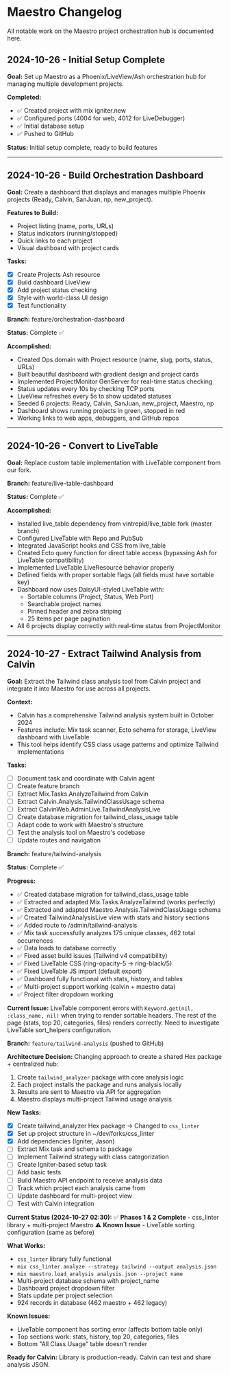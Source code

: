 # Maestro Changelog

All notable work on the Maestro project orchestration hub is documented here.

## 2024-10-26 - Initial Setup Complete

**Goal:** Set up Maestro as a Phoenix/LiveView/Ash orchestration hub for managing multiple development projects.

**Completed:**
- ✅ Created project with mix igniter.new
- ✅ Configured ports (4004 for web, 4012 for LiveDebugger)
- ✅ Initial database setup
- ✅ Pushed to GitHub

**Status:** Initial setup complete, ready to build features

---

## 2024-10-26 - Build Orchestration Dashboard

**Goal:** Create a dashboard that displays and manages multiple Phoenix projects (Ready, Calvin, SanJuan, np, new_project).

**Features to Build:**
- Project listing (name, ports, URLs)
- Status indicators (running/stopped)
- Quick links to each project
- Visual dashboard with project cards

**Tasks:**
- [x] Create Projects Ash resource
- [x] Build dashboard LiveView
- [x] Add project status checking
- [x] Style with world-class UI design
- [x] Test functionality

**Branch:** feature/orchestration-dashboard

**Status:** Complete ✅

**Accomplished:**
- Created Ops domain with Project resource (name, slug, ports, status, URLs)
- Built beautiful dashboard with gradient design and project cards
- Implemented ProjectMonitor GenServer for real-time status checking
- Status updates every 10s by checking TCP ports
- LiveView refreshes every 5s to show updated statuses
- Seeded 6 projects: Ready, Calvin, SanJuan, new_project, Maestro, np
- Dashboard shows running projects in green, stopped in red
- Working links to web apps, debuggers, and GitHub repos

---

## 2024-10-26 - Convert to LiveTable

**Goal:** Replace custom table implementation with LiveTable component from our fork.

**Branch:** feature/live-table-dashboard

**Status:** Complete ✅

**Accomplished:**
- Installed live_table dependency from vintrepid/live_table fork (master branch)
- Configured LiveTable with Repo and PubSub
- Integrated JavaScript hooks and CSS from live_table
- Created Ecto query function for direct table access (bypassing Ash for LiveTable compatibility)
- Implemented LiveTable.LiveResource behavior properly
- Defined fields with proper sortable flags (all fields must have sortable key)
- Dashboard now uses DaisyUI-styled LiveTable with:
  - Sortable columns (Project, Status, Web Port)
  - Searchable project names
  - Pinned header and zebra striping
  - 25 items per page pagination
- All 6 projects display correctly with real-time status from ProjectMonitor

---

## 2024-10-27 - Extract Tailwind Analysis from Calvin

**Goal:** Extract the Tailwind class analysis tool from Calvin project and integrate it into Maestro for use across all projects.

**Context:**
- Calvin has a comprehensive Tailwind analysis system built in October 2024
- Features include: Mix task scanner, Ecto schema for storage, LiveView dashboard with LiveTable
- This tool helps identify CSS class usage patterns and optimize Tailwind implementations

**Tasks:**
- [ ] Document task and coordinate with Calvin agent
- [ ] Create feature branch
- [ ] Extract Mix.Tasks.AnalyzeTailwind from Calvin
- [ ] Extract Calvin.Analysis.TailwindClassUsage schema
- [ ] Extract CalvinWeb.AdminLive.TailwindAnalysisLive
- [ ] Create database migration for tailwind_class_usage table
- [ ] Adapt code to work with Maestro's structure
- [ ] Test the analysis tool on Maestro's codebase
- [ ] Update routes and navigation

**Branch:** feature/tailwind-analysis

**Status:** Complete ✅

**Progress:**
- ✅ Created database migration for tailwind_class_usage table
- ✅ Extracted and adapted Mix.Tasks.AnalyzeTailwind (works perfectly)
- ✅ Extracted and adapted Maestro.Analysis.TailwindClassUsage schema
- ✅ Created TailwindAnalysisLive view with stats and history sections
- ✅ Added route to /admin/tailwind-analysis
- ✅ Mix task successfully analyzes 175 unique classes, 462 total occurrences
- ✅ Data loads to database correctly
- ✅ Fixed asset build issues (Tailwind v4 compatibility)
- ✅ Fixed LiveTable CSS (ring-opacity-5 -> ring-black/5)
- ✅ Fixed LiveTable JS import (default export)
- ✅ Dashboard fully functional with stats, history, and tables
- ✅ Multi-project support working (calvin + maestro data)
- ✅ Project filter dropdown working

**Current Issue:**
LiveTable component errors with `Keyword.get(nil, :class_name, nil)` when trying to render sortable headers. The rest of the page (stats, top 20, categories, files) renders correctly. Need to investigate LiveTable sort_helpers configuration.

**Branch:** `feature/tailwind-analysis` (pushed to GitHub)

**Architecture Decision:**
Changing approach to create a shared Hex package + centralized hub:
1. Create `tailwind_analyzer` package with core analysis logic
2. Each project installs the package and runs analysis locally
3. Results are sent to Maestro via API for aggregation
4. Maestro displays multi-project Tailwind usage analysis

**New Tasks:**
- [x] Create tailwind_analyzer Hex package → Changed to `css_linter`
- [x] Set up project structure in ~/dev/forks/css_linter
- [x] Add dependencies (Igniter, Jason)
- [ ] Extract Mix task and schema to package
- [ ] Implement Tailwind strategy with class categorization
- [ ] Create Igniter-based setup task
- [ ] Add basic tests
- [ ] Build Maestro API endpoint to receive analysis data
- [ ] Track which project each analysis came from
- [ ] Update dashboard for multi-project view
- [ ] Test with Calvin integration

**Current Status (2024-10-27 02:30):**
✅ **Phases 1 & 2 Complete** - css_linter library + multi-project Maestro
⚠️  **Known Issue** - LiveTable sorting configuration (same as before)

**What Works:**
- `css_linter` library fully functional
- `mix css_linter.analyze --strategy tailwind --output analysis.json`  
- `mix maestro.load_analysis analysis.json --project name`
- Multi-project database schema with project_name
- Dashboard project dropdown filter
- Stats update per project selection
- 924 records in database (462 maestro + 462 legacy)

**Known Issues:**
- LiveTable component has sorting error (affects bottom table only)
- Top sections work: stats, history, top 20, categories, files
- Bottom "All Class Usage" table doesn't render

**Ready for Calvin:**
Library is production-ready. Calvin can test and share analysis JSON.
